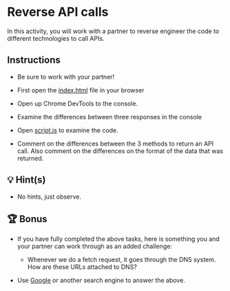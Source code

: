 # Reverse API calls

In this activity, you will work with a partner to reverse engineer the code to different technologies to call APIs.

## Instructions

* Be sure to work with your partner!

* First open the [index.html](index.html) file in your browser

* Open up Chrome DevTools to the console.

* Examine the differences between three responses in the console

* Open [script.js](./assets/js/script.js) to examine the code.

* Comment on the differences between the 3 methods to return an API call. Also comment on the differences on the format of the data that was returned.

## 💡 Hint(s)

* No hints, just observe.

## 🏆 Bonus

* If you have fully completed the above tasks, here is something you and your partner can work through as an added challenge:

  * Whenever we do a fetch request, it goes through the DNS system. How are these URLs attached to DNS?

* Use [Google](https://www.google.com) or another search engine to answer the above.
